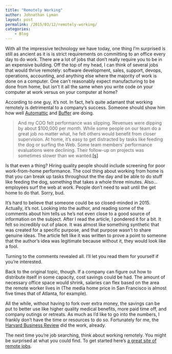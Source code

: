 ```yaml
---
title: "Remotely Working"
author: Johnathan Lyman
layout: post
permalink: /2015/03/12/remotely-working/
categories:
    - Blog
---
```


With all the impressive technology we have today, one thing I’m surprised is still as ancient as it is is strict requirements on committing to an office every day to do work. There are a lot of jobs that don’t really require you to be in an expensive building. Off the top of my head, I can think of several jobs that would thrive remotely: software development, sales, support, devops, operations, accounting, and anything else where the majority of work is done on a computer. One can’t reasonably expect manufacturing to be done from home, but isn’t it all the same when you write code on your computer at work versus on your computer at home?

According to one guy, it’s not. In fact, he’s quite adamant that working remotely is detrimental to a company’s success. Someone should show him how well [Automattic](http://automattic.com) and [Buffer](http://bufferapp.com) are doing.

> And my COO felt performance was slipping. Revenues were dipping by about $100,000 per month. While some people on our team do a great job no matter what, he felt others would benefit from closer supervision. At home, it’s easy to get distracted by tasks like feeding the dog or surfing the Web. Some team members’ performance evaluations were declining. Their follow-up on projects was sometimes slower than we wanted.[[s]](http://www.cnbc.com/id/102460256)

Is that even a thing? Hiring quality people should include screening for poor work-from-home performance. The cool thing about working from home is that you can break up tasks throughout the the day and be able to do stuff like feeding the dog, something that takes a whole three minutes. Also… employees surf the web at work. People don’t need to wait until the get home to do that. Sorry, bud.

It’s hard to believe that someone could be so closed-minded in 2015. Actually, it’s not. Looking into the author, and reading some of the comments about him tells us he’s not even close to a good source of information on the subject. After I read the article, I pondered it for a bit. It felt so incredibly out of place. It was almost like something synthetic that was created for a specific purpose, and that purpose wasn’t to share genuine ideas. The article felt like it was written to prove a point to someone that the author’s idea was legitimate because without it, they would look like a fool.

Turning to the comments revealed all. I’ll let you read them for yourself if you’re interested.

Back to the original topic, though. If a company can figure out how to distribute itself in some capacity, cost savings could be had. The amount of necessary office space would shrink, salaries can flex based on the area the remote worker lives in (The media home price in San Francisco is almost five times that of Atlanta, for example).

All the while, without having to fork over extra money, the savings can be put to better use like higher quality medical benefits, more paid time off, and company outings or retreats. As much as I’d like to go into the numbers, I frankly don’t have the time or resources to do so.&nbsp;Fortunately for me, the [Harvard Business Review](https://hbr.org/2014/01/to-raise-productivity-let-more-employees-work-from-home) did the work, already.

The next time you’re job searching, think about working remotely. You might be surprised at what you could find. To get started here’s [a great site of remote jobs](http://weworkremotely.com).

